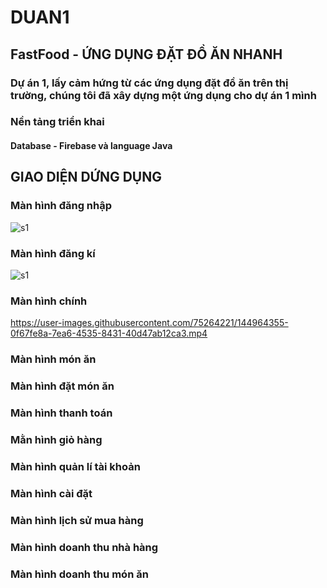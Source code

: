 # DUAN1
## FastFood - ỨNG DỤNG ĐẶT ĐỒ ĂN NHANH
### Dự án 1, lấy cảm hứng từ các ứng dụng đặt đồ ăn trên thị trường, chúng tôi đã xây dựng một ứng dụng cho dự án 1 mình
### Nền tảng triển khai
#### Database - Firebase và language Java

## GIAO DIỆN DỨNG DỤNG
### Màn hình đăng nhập
![s1](https://user-images.githubusercontent.com/75264221/144962608-f10bfcce-43d4-400d-8513-383e00e90777.png)

### Màn hình đăng kí
![s1](https://user-images.githubusercontent.com/75264221/144962874-ca94b755-f1ab-4947-8607-4a5b466c8edc.png)

### Màn hình chính
https://user-images.githubusercontent.com/75264221/144964355-0f67fe8a-7ea6-4535-8431-40d47ab12ca3.mp4

### Màn hình món ăn

### Màn hình đặt món ăn

### Màn hình thanh toán

### Mằn hình giỏ hàng

### Màn hình quản lí tài khoản

### Màn hình cài đặt

### Màn hình lịch sử mua hàng

### Màn hình doanh thu nhà hàng

### Màn hình doanh thu món ăn


